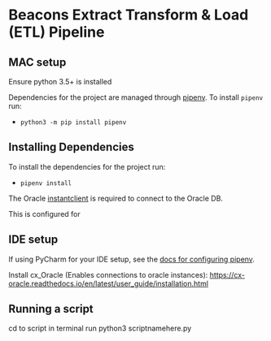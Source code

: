# Beacons Extract Transform & Load (ETL) Pipeline

## MAC setup

Ensure python 3.5+ is installed

Dependencies for the project are managed through [pipenv](https://pipenv.pypa.io/en/latest/#install-pipenv-today). To install `pipenv` run:
- `python3 -m pip install pipenv`

## Installing Dependencies

To install the dependencies for the project run:
- `pipenv install`

The Oracle [instantclient](https://www.oracle.com/database/technologies/instant-client/downloads.html) is required to connect to the Oracle DB.

This is configured for 

## IDE setup

If using PyCharm for your IDE setup, see the [docs for configuring pipenv](https://www.jetbrains.com/help/pycharm/pipenv.html#pipenv-existing-project).

Install cx_Oracle (Enables connections to oracle instances):
https://cx-oracle.readthedocs.io/en/latest/user_guide/installation.html

## Running a script

cd to script in terminal
run python3 scriptnamehere.py
